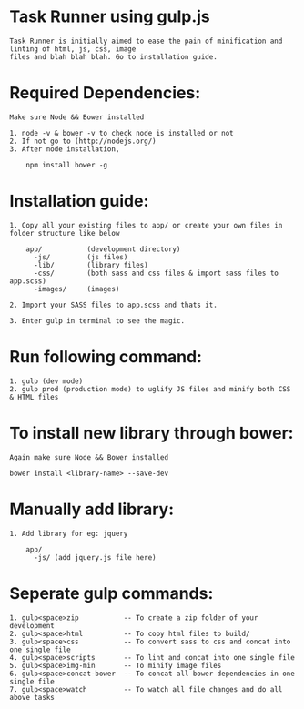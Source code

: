 Task Runner using gulp.js 
=================================================
    Task Runner is initially aimed to ease the pain of minification and linting of html, js, css, image 
    files and blah blah blah. Go to installation guide.

Required Dependencies:
=======================
    Make sure Node && Bower installed

    1. node -v & bower -v to check node is installed or not
    2. If not go to (http://nodejs.org/)
    3. After node installation, 

        npm install bower -g

Installation guide:
=====================
    
    1. Copy all your existing files to app/ or create your own files in folder structure like below
    
        app/           (development directory)
          -js/         (js files)
          -lib/        (library files)
          -css/        (both sass and css files & import sass files to app.scss)
          -images/     (images)
    
    2. Import your SASS files to app.scss and thats it.

    3. Enter gulp in terminal to see the magic.
    
Run following command:
========================
    
    1. gulp (dev mode)
    2. gulp prod (production mode) to uglify JS files and minify both CSS & HTML files

To install new library through bower:
======================================

    Again make sure Node && Bower installed
    
    bower install <library-name> --save-dev

Manually add library:
=====================

    1. Add library for eg: jquery

        app/
          -js/ (add jquery.js file here)

Seperate gulp commands:
=========================

    1. gulp<space>zip           -- To create a zip folder of your development
    2. gulp<space>html          -- To copy html files to build/
    3. gulp<space>css           -- To convert sass to css and concat into one single file
    4. gulp<space>scripts       -- To lint and concat into one single file
    5. gulp<space>img-min       -- To minify image files
    6. gulp<space>concat-bower  -- To concat all bower dependencies in one single file
    7. gulp<space>watch         -- To watch all file changes and do all above tasks

